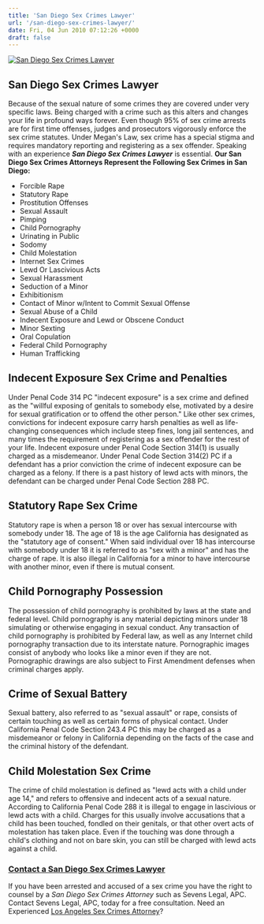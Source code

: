 ```yaml
---
title: 'San Diego Sex Crimes Lawyer'
url: '/san-diego-sex-crimes-lawyer/'
date: Fri, 04 Jun 2010 07:12:26 +0000
draft: false
---
```


[![San Diego Sex Crimes Lawyer](https://www.sevenslegal.com/wp-content/uploads/2014/12/Samantha-Greene-2-200x300.jpg)](https://www.sevenslegal.com/wp-content/uploads/2014/12/Samantha-Greene-2.jpg)

San Diego Sex Crimes Lawyer
---------------------------

Because of the sexual nature of some crimes they are covered under very specific laws. Being charged with a crime such as this alters and changes your life in profound ways forever. Even though 95% of sex crime arrests are for first time offenses, judges and prosecutors vigorously enforce the sex crime statutes. Under Megan's Law, sex crime has a special stigma and requires mandatory reporting and registering as a sex offender. Speaking with an experience _**San Diego Sex Crimes Lawyer**_ is essential. **Our San Diego Sex Crimes Attorneys Represent the Following Sex Crimes in San Diego:**

*   Forcible Rape
*   Statutory Rape
*   Prostitution Offenses
*   Sexual Assault
*   Pimping
*   Child Pornography
*   Urinating in Public
*   Sodomy
*   Child Molestation
*   Internet Sex Crimes
*   Lewd Or Lascivious Acts
*   Sexual Harassment
*   Seduction of a Minor
*   Exhibitionism
*   Contact of Minor w/Intent to Commit Sexual Offense
*   Sexual Abuse of a Child
*   Indecent Exposure and Lewd or Obscene Conduct
*   Minor Sexting
*   Oral Copulation
*   Federal Child Pornography
*   Human Trafficking

Indecent Exposure Sex Crime and Penalties
-----------------------------------------

Under Penal Code 314 PC "indecent exposure" is a sex crime and defined as the "willful exposing of genitals to somebody else, motivated by a desire for sexual gratification or to offend the other person." Like other sex crimes, convictions for indecent exposure carry harsh penalties as well as life-changing consequences which include steep fines, long jail sentences, and many times the requirement of registering as a sex offender for the rest of your life. Indecent exposure under Penal Code Section 314(1) is usually charged as a misdemeanor. Under Penal Code Section 314(2) PC if a defendant has a prior conviction the crime of indecent exposure can be charged as a felony. If there is a past history of lewd acts with minors, the defendant can be charged under Penal Code Section 288 PC.

Statutory Rape Sex Crime
------------------------

Statutory rape is when a person 18 or over has sexual intercourse with somebody under 18. The age of 18 is the age California has designated as the "statutory age of consent." When said individual over 18 has intercourse with somebody under 18 it is referred to as "sex with a minor" and has the charge of rape. It is also illegal in California for a minor to have intercourse with another minor, even if there is mutual consent.

Child Pornography Possession
----------------------------

The possession of child pornography is prohibited by laws at the state and federal level. Child pornography is any material depicting minors under 18 simulating or otherwise engaging in sexual conduct. Any transaction of child pornography is prohibited by Federal law, as well as any Internet child pornography transaction due to its interstate nature. Pornographic images consist of anybody who looks like a minor even if they are not. Pornographic drawings are also subject to First Amendment defenses when criminal charges apply.

Crime of Sexual Battery
-----------------------

Sexual battery, also referred to as "sexual assault" or rape, consists of certain touching as well as certain forms of physical contact. Under California Penal Code Section 243.4 PC this may be charged as a misdemeanor or felony in California depending on the facts of the case and the criminal history of the defendant.

Child Molestation Sex Crime
---------------------------

The crime of child molestation is defined as "lewd acts with a child under age 14," and refers to offensive and indecent acts of a sexual nature. According to California Penal Code 288 it is illegal to engage in lascivious or lewd acts with a child. Charges for this usually involve accusations that a child has been touched, fondled on their genitals, or that other overt acts of molestation has taken place. Even if the touching was done through a child's clothing and not on bare skin, you can still be charged with lewd acts against a child.

### [Contact a San Diego Sex Crimes Lawyer](#contact)

If you have been arrested and accused of a sex crime you have the right to counsel by a _San Diego Sex Crimes Attorney_ such as Sevens Legal, APC. Contact Sevens Legal, APC, today for a free consultation. Need an Experienced [Los Angeles Sex Crimes Attorney](http://www.danielperlmanlaw.com/sex-crimes.shtml)?